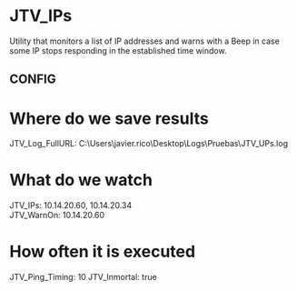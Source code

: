 # JTV_IPs
Utility that monitors a list of IP addresses and warns with a Beep in case some IP stops responding in the established time window.

## CONFIG

# Where do we save results

JTV_Log_FullURL: C:\Users\javier.rico\Desktop\Logs\Pruebas\JTV_UPs.log

# What do we watch

JTV_IPs: 10.14.20.60, 10.14.20.34   
JTV_WarnOn: 10.14.20.60

# How often it is executed

JTV_Ping_Timing: 10 JTV_Inmortal: true
